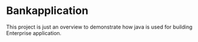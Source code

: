 # Bankapplication
This project is just an overview to demonstrate how java is used for building Enterprise application.
